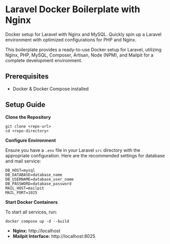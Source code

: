 # Laravel Docker Boilerplate with Nginx
Docker setup for Laravel with Nginx and MySQL. Quickly spin up a Laravel environment with optimized configurations for PHP and Nginx. 

This boilerplate provides a ready-to-use Docker setup for Laravel, utilizing Nginx, PHP, MySQL, Composer, Artisan, Node (NPM), and Mailpit for a complete development environment.

## Prerequisites

- Docker & Docker Compose installed

## Setup Guide

**Clone the Repository**
   ```
   git clone <repo-url>
   cd <repo-directory>
   ```

**Configure Environment**

Ensure you have a `.env` file in your Laravel `src` directory with the appropriate configuration. Here are the recommended settings for database and mail service:

```
DB_HOST=mysql
DB_DATABASE=database_name
DB_USERNAME=database_user_name
DB_PASSWORD=database_password
MAIL_HOST=mailpit
MAIL_PORT=1025
```
**Start Docker Containers**

To start all services, run:

```
docker compose up -d --build
```

* **Nginx:** http://localhost
* **Mailpit Interface:** http://localhost:8025